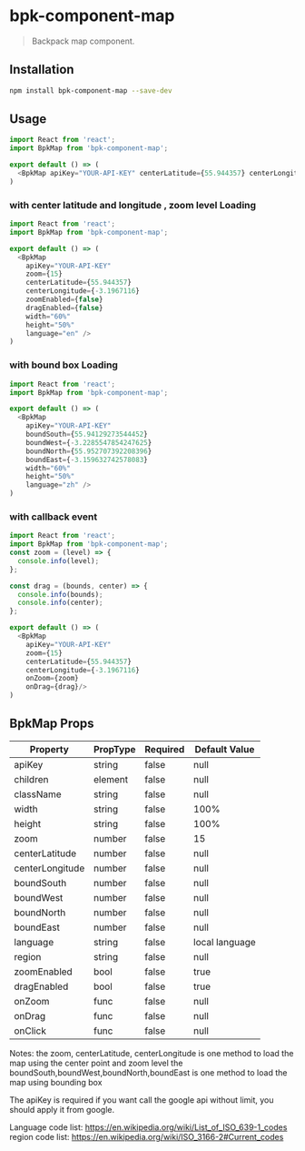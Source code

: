 # bpk-component-map

> Backpack map component.

## Installation

```sh
npm install bpk-component-map --save-dev
```

## Usage

```js
import React from 'react';
import BpkMap from 'bpk-component-map';

export default () => (
  <BpkMap apiKey="YOUR-API-KEY" centerLatitude={55.944357} centerLongitude={-3.1967116} />
)
```

### with center latitude and longitude , zoom level Loading

```js
import React from 'react';
import BpkMap from 'bpk-component-map';

export default () => (
  <BpkMap  
    apiKey="YOUR-API-KEY"
    zoom={15}
    centerLatitude={55.944357}
    centerLongitude={-3.1967116}
    zoomEnabled={false}
    dragEnabled={false}
    width="60%"
    height="50%"
    language="en" />
)

```

### with bound box Loading

```js
import React from 'react';
import BpkMap from 'bpk-component-map';

export default () => (
  <BpkMap  
    apiKey="YOUR-API-KEY"
    boundSouth={55.94129273544452}
    boundWest={-3.2285547854247625}
    boundNorth={55.952707392208396}
    boundEast={-3.159632742578083}
    width="60%"
    height="50%"
    language="zh" />
)

```


### with callback event

```js
import React from 'react';
import BpkMap from 'bpk-component-map';
const zoom = (level) => {
  console.info(level);
};

const drag = (bounds, center) => {
  console.info(bounds);
  console.info(center);
};

export default () => (
  <BpkMap  
    apiKey="YOUR-API-KEY"
    zoom={15}
    centerLatitude={55.944357}
    centerLongitude={-3.1967116}
    onZoom={zoom}
    onDrag={drag}/>
)

```

## BpkMap Props
| Property	      | PropType	| Required	| Default Value
| ---------       | --------  | --------  | ------------- |
| apiKey          | string    | false     | null          |
| children        | element   | false     | null          |
| className       | string    | false     | null          |
| width           | string    | false     | 100%          |
| height          | string    | false     | 100%          |
| zoom	          | number	  | false	    | 15            |
| centerLatitude  | number	  | false	    | null          |
| centerLongitude | number	  | false	    | null          |
| boundSouth	    | number	  | false	    | null          |
| boundWest	      | number	  | false	    | null          |
| boundNorth	    | number	  | false	    | null          |
| boundEast	      | number	  | false	    | null          |
| language	      | string	  | false	    | local language|
| region  	      | string	  | false	    | null          |
| zoomEnabled	    | bool	    | false	    | true          |
| dragEnabled	    | bool	    | false	    | true          |
| onZoom          | func	    | false		  | null          |
| onDrag          | func	    | false	    | null          |
| onClick         | func      | false     | null          |

Notes:
the zoom, centerLatitude, centerLongitude is one method to load the map using the center point and zoom level
the boundSouth,boundWest,boundNorth,boundEast is one method to load the map using bounding box 

The apiKey is required if you want call the google api without limit, you should apply it from google.

Language code list:
https://en.wikipedia.org/wiki/List_of_ISO_639-1_codes
region code list:
https://en.wikipedia.org/wiki/ISO_3166-2#Current_codes
